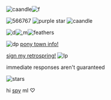 ![caandle](https://github.com/MellowAmaryllis/MellowAmaryllis/assets/166118914/104be42e-fb06-4a48-bf46-66c637268f75)![f](https://files.catbox.moe/9ib9wn.png)


![566767](https://github.com/MellowAmaryllis/MellowAmaryllis/assets/166118914/b62b7f93-c92b-47c5-91ff-5eb09df1cf24)
![purple star](https://github.com/MellowAmaryllis/MellowAmaryllis/assets/166118914/76ea3ec8-2d0a-4bbe-bbfe-96991f591d13)
![caandle](https://github.com/MellowAmaryllis/MellowAmaryllis/assets/166118914/a021b83b-08d1-4651-9183-77766a52518c)

![d](https://files.catbox.moe/9hspor.gif)![[,m](https://github.com/MellowAmaryllis/MellowAmaryllis/assets/166118914/65a3d2d3-b9bd-4e55-9eb8-4507aec818c2)](https://files.catbox.moe/91dp0r.gif)![feathers](https://files.catbox.moe/rehlc2.gif)


![dp](https://github.com/MellowAmaryllis/MellowAmaryllis/assets/166118914/5712fb11-5520-4ac8-ae4d-80189964b1cf)
[pony town info!](https://rentry.org/yellowbellied)

 [sign my retrospring!](https://retrospring.net/@MellowAmaryllis) ![lp](https://github.com/MellowAmaryllis/MellowAmaryllis/assets/166118914/5fed9a1c-9401-4307-908b-9b62b6efd201)

 immediate responses aren't guaranteed

![stars](https://files.catbox.moe/lot3zs.gif)

hi [spy](https://github.com/twicetheshot) ml ♡︎

